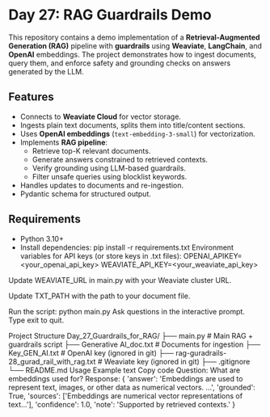 # Day 27: RAG Guardrails Demo
This repository contains a demo implementation of a **Retrieval-Augmented Generation (RAG)** pipeline with **guardrails** using **Weaviate**, **LangChain**, and **OpenAI** embeddings. 
The project demonstrates how to ingest documents, query them, and enforce safety and grounding checks on answers generated by the LLM.

## Features

- Connects to **Weaviate Cloud** for vector storage.
- Ingests plain text documents, splits them into title/content sections.
- Uses **OpenAI embeddings** (`text-embedding-3-small`) for vectorization.
- Implements **RAG pipeline**:
  - Retrieve top-K relevant documents.
  - Generate answers constrained to retrieved contexts.
  - Verify grounding using LLM-based guardrails.
  - Filter unsafe queries using blocklist keywords.
- Handles updates to documents and re-ingestion.
- Pydantic schema for structured output.
## Requirements
- Python 3.10+
- Install dependencies:
pip install -r requirements.txt
Environment variables for API keys (or store keys in .txt files):
OPENAI_APIKEY=<your_openai_api_key>
WEAVIATE_API_KEY=<your_weaviate_api_key>

Update WEAVIATE_URL in main.py with your Weaviate cluster URL.

Update TXT_PATH with the path to your document file.

Run the script:
python main.py
Ask questions in the interactive prompt. Type exit to quit.

Project Structure
Day_27_Guardrails_for_RAG/
├── main.py                  # Main RAG + guardrails script
├── Generative AI_doc.txt    # Documents for ingestion
├── Key_GEN_AI.txt           # OpenAI key (ignored in git)
├── rag-guradrails-28_gurad_rail_with_rag.txt # Weaviate key (ignored in git)
├── .gitignore
└── README.md
Usage Example
text
Copy code
Question: What are embeddings used for?
Response:
{
  'answer': 'Embeddings are used to represent text, images, or other data as numerical vectors. ...',
  'grounded': True,
  'sources': ['Embeddings are numerical vector representations of text...'],
  'confidence': 1.0,
  'note': 'Supported by retrieved contexts.'
}
